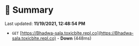 # 📖 Summary
Last updated: **11/19/2021, 12:48:54 PM**

- `GET` [https://Bhadwa-sala.toxicblte.repl.co](https://Bhadwa-sala.toxicblte.repl.co) - **Down** (448ms)
